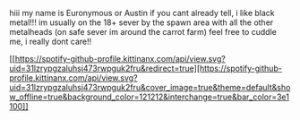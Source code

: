 hiii my name is Euronymous or Austin
if you cant already tell, i like black metal!!!
im usually on the 18+ sever by the spawn area with all the other metalheads (on safe sever im around the carrot farm)
feel free to cuddle me, i really dont care!!

[[https://spotify-github-profile.kittinanx.com/api/view.svg?uid=31lzrypgzaluhsj473rwpguk2fru&redirect=true][https://spotify-github-profile.kittinanx.com/api/view.svg?uid=31lzrypgzaluhsj473rwpguk2fru&cover_image=true&theme=default&show_offline=true&background_color=121212&interchange=true&bar_color=3e1100]]
<!---
Eur0nym0us/Eur0nym0us is a ✨ special ✨ repository because its `README.md` (this file) appears on your GitHub profile.
You can click the Preview link to take a look at your changes.
--->
